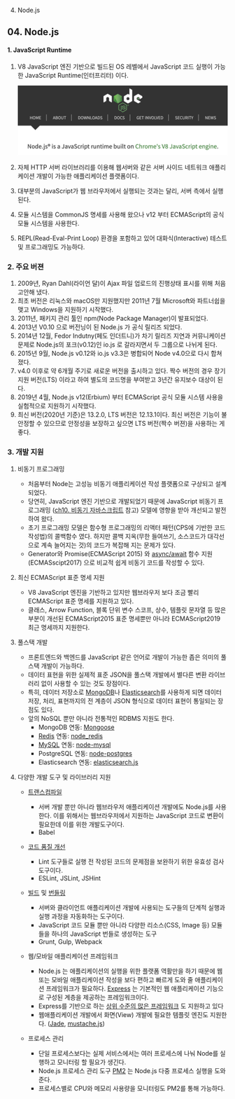 04. Node.js

## 04. Node.js


#### 1. JavaScript Runtime
1. V8 JavaScript 엔진 기반으로 빌드된 OS 레벨에서 JavaScript 코드 실행이 가능한 JavaScript Runtime(인터프리터) 이다.
 
	![](../../_resources/3b293e6f53a34176a02a5a0d7cf2ef09.png)

2. 자체 HTTP 서버 라이브러리를 이용해 웹서버와 같은 서버 사이드 네트워크 애플리케이션 개발이 가능한 애플리케이션 플랫폼이다.
3. 대부분의 JavaScript가 웹 브라우저에서 실행되는 것과는 달리, 서버 측에서 실행된다.
4. 모듈 시스템을 CommonJS 명세를 사용해 왔으나 v12 부터 ECMAScript의 공식 모듈 시스템을 사용한다.
5. REPL(Read-Eval-Print Loop) 환경을 포함하고 있어 대화식(Interactive) 테스트 및 프로그래밍도 가능하다.


### 2. 주요 버젼
1. 2009년, Ryan Dahl(라이언 달)이 Ajax 파일 업로드의 진행상태 표시를 위해 처음 고안해 냈다.
2. 최초 버전은 리눅스와 macOS만 지원했지만 2011년 7월 Microsoft와 파트너쉽을 맺고 Windows을 지원하기 시작했다.
3. 2011년, 패키지 관리 툴인 npm(Node Package Manager)이 발표되었다.
4. 2013년 V0.10 으로 버전닝이 된 Node.js 가 공식 릴리즈 되었다. 
5. 2014년 12월, Fedor Indutny(페도 인더트니)가 차기 릴리즈 지연과 커뮤니케이션 문제로 Node.js의 포크(v0.12)인 io.js 로 갈라지면서 두 그룹으로 나뉘게 된다.
6. 2015년 9월, Node.js v0.12와 io.js v3.3은 병합되어 Node v4.0으로 다시 합쳐졌다.
7. v4.0 이후로 약 6개월 주기로 새로운 버전을 출시하고 있다. 짝수 버전의 경우 장기지원 버전(LTS) 이라고 하여 별도의 코드명을 부여받고 3년간 유지보수 대상이 된다.
8. 2019년 4월, Node.js v12(Erbium) 부터 ECMAScript 공식 모듈 시스템 사용을 실험적으로 지원하기 시작했다.
9. 최신 버전(2020년 기준)은 13.2.0, LTS 버전은 12.13.1이다. 최신 버전은 기능이 불안정할 수 있으므로 안정성을 보장하고 싶으면 LTS 버전(짝수 버젼)을 사용하는 게 좋다.

### 3. 개발 지원
1. 비동기 프로그래밍
   + 처음부터 Node는 고성능 비동기 애플리케이션 작성 플랫폼으로 구상되고 설계되었다.
   + 당연히, JavaScript 엔진 기반으로 개발되었기 때문에 JavaScript 비동기 프로그래밍 ([ch10. 비동기 자바스크립트](https://github.com/kickscar-javascript/basic-practices/tree/master/ch10) 참고) 모델에 영향을 받아 개선되고 발전하여 왔다. 
   + 초기 프로그래밍 모델은 함수형 프로그래밍의 리액터 패턴(CPS에 기반한 코드 작성법)의 콜백함수 였다. 하지만 콜백 지옥(무한 들여쓰기, 소스코드가 대각선으로 계속 늘어지는 것)의 코드가 복잡해 지는 문제가 있다.
   + Generator와 Promise(ECMAScript 2015) 와 [async/await](http://rossboucher.com/await) 함수 지원(ECMASscipt2017) 으로 비교적 쉽게 비동기 코드를 작성할 수 있다.

2. 최신 ECMAScript 표준 명세 지원
   + V8 JavaScript 엔진을 기반하고 있지만 웹브라우저 보다 조금 빨리 ECMAScript 표준 명세를 지원하고 있다.
   + 클래스, Arrow Function, 블록 단위 변수 스코프, 상수, 템플릿 문자열 등 많은 부분이 개선된 ECMAScript2015 표준 명세뿐만 아니라 ECMAScript2019 최근 명세까지 지원한다.

3. 풀스택 개발
   + 프론트엔드와 백엔드를 JavaScript 같은 언어로 개발이 가능한 좁은 의미의 풀스택 개발이 가능하다.
   + 데이터 표현을 위한 실제적 표준 JSON을 풀스택 개발에서 별다른 변환 라이브러리 없이 사용할 수 있는 것도 장점이다. 
   + 특히, 데이터 저장소로 [MongoDB](https://www.mongodb.com/)나 [Elasticsearch](https://www.elastic.co/products/elasticsearch)를 사용하게 되면 데이터 저장, 처리, 표현까지의 전 계층이 JSON 형식으로 데이터 표현이 통일되는 장점도 있다.
   + 앞의 NoSQL 뿐만 아니라 전통적인 RDBMS 지원도 한다.
     - MongoDB 연동: [Mongoose](http://mongoosejs.com/)
     - [Redis](http://redis.io/) 연동: [node_redis](https://github.com/NodeRedis/node_redis)
     - [MySQL](https://www.mysql.com/) 연동: [node-mysql](https://github.com/redblaze/node-mysql)
     - PostgreSQL 연동: [node-postgres](https://node-postgres.com/)
     - Elasticsearch 연동: [elasticsearch.js](https://www.elastic.co/guide/en/elasticsearch/client/javascript-api/current/index.html)

4. 다양한 개발 도구 및 라이브러리 지원
   + [트랜스컴파일](https://github.com/kickscar-javascript/basic-practices/tree/master/ch02/03)
     - 서버 개발 뿐만 아니라 웹브라우저 애플리케이션 개발에도 Node.js를 사용한다. 이를 위해서는 웹브라우저에서 지원하는 JavaScript 코드로 변환이 필요한데 이를 위한 개발도구이다.
     - Babel

   + [코드 품질 개선](https://github.com/kickscar-javascript/basic-practices/tree/master/ch02/02)
     - Lint 도구들로 실행 전 작성된 코드의 문제점을 보완하기 위한 유효성 검사 도구이다.
     - ESLint, JSLint, JSHint
     
   + [빌드](https://github.com/kickscar-javascript/basic-practices/tree/master/ch02/06) 및 [번들링](https://github.com/kickscar-javascript/basic-practices/tree/master/ch02/07)
     - 서버와 클라이언트 애플리케이션 개발에 사용되는 도구들의 단계적 실행과 실행 과정을 자동화하는 도구이다. 
     - JavaScript 코드 모듈 뿐만 아니라 다양한 리소스(CSS, Image 등) 모듈들을 하나의 JavaScript 번들로 생성하는 도구
     - Grunt, Gulp, Webpack
     
   + 웹/모바일 애플리케이션 프레임워크
     - Node.js 는 애플리케이션의 실행을 위한 플랫폼 역활만을 하기 때문에 웹 또는 모바일 애플리케이션 작성을 보다 편하고 빠르게 도와 줄 애플리케이션 프레임워크가 필요하다. [Express](https://github.com/expressjs/express) 는 기본적인 웹 애플리케이션 기능으로 구성된 계층을 제공하는 프레임워크이다.
     - Express를 기반으로 하는 [상위 수준의 많은 프레임워크](https://expressjs.com/en/resources/frameworks.html) 도 지원하고 있다
     - 웹애플리케이션 개발에서 화면(View) 개발에 필요한 템플릿 엔진도 지원한다. ([Jade](http://jade-lang.com/), [mustache.js](https://github.com/janl/mustache.js/))

   + 프로세스 관리
     - 단일 프로세스보다는 실제 서비스에서는 여러 프로세스에 나눠 Node를 실행하고 모니터링 할 필요가 생긴다.
     - Node.js 프로세스 관리 도구 [PM2](http://pm2.keymetrics.io/) 는 Node.js 다중 프로세스 실행을 도와 준다.
     - 프로세스별로 CPU와 메모리 사용량을 모니터링도 PM2를 통해 가능하다.


